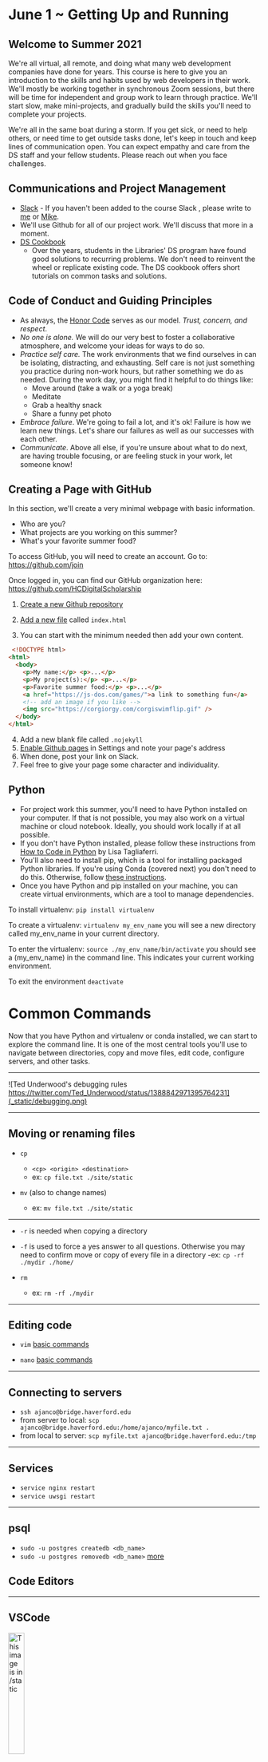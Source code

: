 June 1 ~ Getting Up and Running
============================

## Welcome to Summer 2021

We're all virtual, all remote, and doing what many web development companies have done for years.  This course is here to give you an introduction to the skills and habits used by web developers in their work.  We'll mostly be working together in synchronous Zoom sessions, but there will be time for independent and group work to learn through practice.  We'll start slow, make mini-projects, and gradually build the skills you'll need to complete your projects.

We're all in the same boat during a storm. If you get sick, or need to help others, or need time to get outside tasks done, let's keep in touch and keep lines of communication open.  You can expect empathy and care from the DS staff and your fellow students. Please reach out when you face challenges.     

## Communications and Project Management

- [Slack](https://haverfordds.slack.com) -  If you haven't been added to the course Slack , please write to [me](mailto:ajanco@haverford.edu) or [Mike](mailto:mzarafon@haverford.edu). 
- We'll use Github for all of our project work.  We'll discuss that more in a moment.    
- [DS Cookbook](https://github.com/HCDigitalScholarship/ds-cookbook)
   - Over the years, students in the Libraries' DS program have found good solutions to recurring problems. We don't need to reinvent the wheel or replicate existing code.  The DS cookbook offers short tutorials on common tasks and solutions.


## Code of Conduct and Guiding Principles

- As always, the <a href="https://honorcouncil.haverford.edu/the-code/" target="blank">Honor Code</a> serves as our model. _Trust, concern, and respect_.
- _No one is alone._ We will do our very best to foster a collaborative atmosphere, and welcome your ideas for ways to do so. 
- _Practice self care._ The work environments that we find ourselves in can be isolating, distracting, and exhausting. Self care is not just something you practice during non-work hours, but rather something we do as needed. During the work day, you might find it helpful to do things like:
    - Move around (take a walk or a yoga break)
    - Meditate
    - Grab a healthy snack
    - Share a funny pet photo
- _Embrace failure_. We're going to fail a lot, and it's ok! Failure is how we learn new things. Let's share our failures as well as our successes with each other.
- _Communicate_. Above all else, if you're unsure about what to do next, are having trouble focusing, or are feeling stuck in your work, let someone know!


## Creating a Page with GitHub

In this section, we'll create a very minimal webpage with basic information.
- Who are you?
- What projects are you working on this summer?
- What's your favorite summer food? 

To access GitHub, you will need to create an account. Go to: https://github.com/join  

Once logged in, you can find our GitHub organization here: https://github.com/HCDigitalScholarship


1. [Create a new Github repository](https://docs.github.com/en/github/getting-started-with-github/create-a-repo)

2. [Add a new file](https://docs.github.com/en/github/managing-files-in-a-repository/creating-new-files) called `index.html`

3. You can start with the minimum needed then add your own content. 
```html
 <!DOCTYPE html>
<html>
  <body>
    <p>My name:</p> <p>...</p>
    <p>My project(s):</p> <p>...</p>
    <p>Favorite summer food:</p> <p>...</p>
    <a href="https://js-dos.com/games/">a link to something fun</a>
    <!-- add an image if you like -->
    <img src="https://corgiorgy.com/corgiswimflip.gif" />
  </body>
</html>
   ```
4. Add a new blank file called `.nojekyll`
5. [Enable Github pages](https://docs.github.com/en/github/working-with-github-pages/creating-a-github-pages-site#creating-your-site) in Settings and note your page's address
6. When done, post your link on Slack. 
7. Feel free to give your page some character and individuality. 


## Python

- For project work this summer, you'll need to have Python installed on your computer.  If that is not possible, you may also work on a virtual machine or cloud notebook.  Ideally, you should work locally if at all possible. 
- If you don't have Python installed, please follow these instructions from [How to Code in Python](https://www.digitalocean.com/community/books/digitalocean-ebook-how-to-code-in-python) by Lisa Tagliaferri.
- You'll also need to install pip, which is a tool for installing packaged Python libraries.  If you're using Conda (covered next) you don't need to do this.  Otherwise, follow [these instructions](https://pip.pypa.io/en/stable/installing/). 
- Once you have Python and pip installed on your machine, you can create virtual environments, which are a tool to manage dependencies.

To install virtualenv:
`pip install virtualenv`

To create a virtualenv:
`virtualenv my_env_name`
you will see a new directory called my_env_name in your current directory.

To enter the virtualenv:
`source ./my_env_name/bin/activate`
you should see a (my_env_name) in the command line.  This indicates your current working environment.  

To exit the environment `deactivate`

# Common Commands

Now that you have Python and virtualenv or conda installed, we can start to explore the command line.  It is one of the most central tools you'll use to navigate between directories, copy and move files, edit code, configure servers, and other tasks. 

---

![Ted Underwood's debugging rules https://twitter.com/Ted_Underwood/status/1388842971395764231](_static/debugging.png)

---

## Moving or renaming files
- `cp`
   - `<cp> <origin> <destination>`
   - ex: `cp file.txt ./site/static`

- `mv` (also to change names)
   - ex: `mv file.txt ./site/static`

---

- `-r` is needed when copying a directory
- `-f` is used to force a yes answer to all questions.  Otherwise you may need to confirm move or copy of every file in a directory
   -ex: `cp -rf ./mydir ./home/`

-  `rm`
   - ex: `rm -rf ./mydir`

---

## Editing code
- `vim` [basic commands](https://coderwall.com/p/adv71w/basic-vim-commands-for-getting-started)

- `nano` [basic commands](https://wiki.gentoo.org/wiki/Nano/Basics_Guide)

---

## Connecting to servers
- `ssh ajanco@bridge.haverford.edu`
- from server to local: `scp ajanco@bridge.haverford.edu:/home/ajanco/myfile.txt .`
- from local to server: `scp myfile.txt ajanco@bridge.haverford.edu:/tmp`

---

## Services
- `service nginx restart`
- `service uwsgi restart`

---

## psql 

- `sudo -u postgres createdb <db_name>`
- `sudo -u postgres removedb <db_name>`
[more](https://www.digitalocean.com/community/tutorials/how-to-install-and-use-postgresql-on-ubuntu-18-04)


## Code Editors 

---

## VSCode
<img src="https://user-images.githubusercontent.com/674621/71187801-14e60a80-2280-11ea-94c9-e56576f76baf.png" alt="This image is in /static" width="25%">

Visual Studio Code is currently one of the most popular code editors.  It's simple and handle most of what you'll need this semester. 

[Download here](https://code.visualstudio.com/)


---

<iframe width="100%" height="400px" src="https://www.youtube.com/embed/W--_EOzdTHk" frameborder="0" allow="accelerometer; autoplay; encrypted-media; gyroscope; picture-in-picture" allowfullscreen></iframe>

---

## PyCharm 

PyCharm is a full-featured Integrated Development Environment (IDE).  It basically does everything. As a student, you can sign up for a [free educational license here](https://www.jetbrains.com/community/education/#students).
Like Photoshop, PyCharm can feel a bit daunting at times and takes time to learn.  It does everything, but you need to learn how it does everything.  Many professional developers swear by it.  Andy's classes in graduate school used it, so it's something worth knowing, even if it's not your go-to code editor for every project. 

Real Python has a [great guide on PyCharm](https://realpython.com/pycharm-guide/) for further info.

---

<img src="https://lever-client-logos.s3.amazonaws.com/b2b59285-235a-438e-8acd-a00e9ff37245-1537838422416.png" width="25%" />

Whatever code editor you're using, we recommend also installing [Kite](https://www.kite.com/).

Kite is kind a great tool for seeing how other people write their code. As you write, the co-pilot will display the documentation for whatever you're using and share examples of how other people use that library.  It's a great way to keep track of current best practices and the range of opinions on how best to use particular tools. 

---

<video width="100%" controls autoplay name="media">
<source src="https://www.kite.com/wp-content/uploads/2020/05/JavaScript-video-main-light-mode-65-resolution.mp4" type="video/mp4">
</video>

---

<img src="https://warehouse-camo.ingress.cmh1.psfhosted.org/0fec70e46ca299f4ec9d49a417c04795107b74f0/68747470733a2f2f7261772e67697468756275736572636f6e74656e742e636f6d2f7073662f626c61636b2f6d61737465722f646f63732f5f7374617469632f6c6f676f322d726561646d652e706e67" width="25%" />

Developers are very picky about the look and style of their code.  One of the best ways to make your code less smelly is to use a code formatter.  [Black](https://pypi.org/project/black/) is very good for this.  

The main problem with Black is that is does all the work for you.  If you're interested in learning and better understanding the [Python PEP8 Style Guide](https://www.python.org/dev/peps/pep-0008/), PyCharm has style auto-suggest.  You can also [use pylint in VSCode](https://code.visualstudio.com/docs/python/linting).



## [Conda](https://www.anaconda.com/products/individual)

When working locally, I prefer anaconda. Conda is also very helpful if you're using a Windows machine.  It will give you a similar environment to those working on Unix and Linux machines.

Conda is very similar to virtualenv, but is able to handle far more complicated dependencies.  For example, if you are using a GPU for computation with the CUDA library it can be daunting to install all the dependencies by hand.  However, a simple `conda install tensorflow-gpu` or `conda install pytorch-gpu` will install everything you need.  It is also useful with C-compiled libraries such as OpenCV (`conda install opencv`).  

[cheat sheet](https://docs.conda.io/projects/conda/en/4.6.0/_downloads/52a95608c49671267e40c689e0bc00ca/conda-cheatsheet.pdf)


## Git and version control

We use git for everything.  You may already know and use it.  Whatever you already know, we'd like to spend a few minutes talking about how we use Git and what we expect you to know.  


---

Always first:
```git pull ```

If you're in a project directory that is tracked by git, `git pull` will check with GitHub for any new changes and update your local copy.  Imagine spending an hour writing code, it's brilliant, only to get a "merge conflict."  Someone else already wrote that.  

---

You can also:
```git status```

This will show any differences between your copy of the project and the repository. If you've added new files that need to be tracked, they'll appear in red.  As a habit, it's good to `git status` before you start a commit.  This will help you establish what's new and what will be added to the commit.

---

```git checkout```
This command is used to switch branches. The default branch is `master`. For many projects, you'll be asked to work on your own branch or to create a branch for each issue. You can change branches with `git checkout branch_name`. If you want to create a branch and move into it enter `git checkout -b ajanco`.    

---

```git add```
When you create a repository you use `git init`.  This tell git to track changes in a directory and its subdirectories. As you add new files to the folders, you need to tell git to track them.  You can use `git add .` to track all files, but this is sloppy.  Many many times you'll have throw away files or files with sensitive information that you don't want to push to GitHub. Just `git add my_file.txt` and it will start tracking a new file. 

---

```git commit -am "commit message"```
Now you just need to commit your changes.  The `-a` tag will include changes to all tracked files and `-m` appends a message.  Commit messages are not for you.  They're a message to other coders that explains what was accomplished in the commit. It's very tempting to flake on this and write "changed stuff" or "fixed bug."  In the commit we can see the changes that were made.  What we don't know is why the changes were made.  Give some context, name the issue or problem that you addressed: "Fixed Issue #23: images now sized correctly on mobile."  

[bonus: The Most Frequent Commit Messages on GitHub are Mostly Useless](https://ramiro.org/blog/most-frequent-github-commit-messages/)

---

```git push```

Now that your changes are staged, you can push them to the repository. They're now safe and living in the cloud.  Keep in mind that most of our projects are public and other people can see your code.  Never never ever ever please do not push settings_secret.py files or files with API keys, or other sensitive information.  Add all such files to `.gitignore`. They won't be tracked, and better yet, they'll never end up on the web.  People crawl GitHub for passwords and any sneaky ways to turn you project into a crypto-mining, spam sending, toxic malware festival.  Cleaning up a worm-infested meltdown is no fun.      

---

```git merge```
Let's say I added a new feature in the `ajanco` branch and they're ready to add to the project's code base. I'd switch back to master with `git checkout master` and then pull my changes from other branch with `git merge ajanco`. Alternatively, I can go to the project's GitHub page, click "Pull requests" and "New Pull Request."

In many projects, someone will be notified and inspect your new code.  You'll get comments back and it's a nice way to chit-chat about our work.  Once approved the code enters the master branch and will be deployed shortly.   

---

## further reading

[try.github.io](https://try.github.io/)

[Git Branching - Basic Branching and Merging](https://git-scm.com/book/en/v2/Git-Branching-Basic-Branching-and-Merging)

[The seven rules of a great Git commit message](https://chris.beams.io/posts/git-commit/)


## Web Development Community

- Industry is constantly changing as new frameworks are developed, standards change and fashion demands novelty.  To keep apace with the field, it's important to follow the discussion.  

Here are a few places that I follow for news:  
- [Medium](https://medium.com/)
- [Papers with Code](https://paperswithcode.com/)
- Twitter (here are some good people to follow)

Sebastián Ramírez  dev of FastAPI, Typer
@tiangolo
https://github.com/tiangolo

Erika Heidi, Digital Ocean Senior Technical Writer
@erikaheidi
http://www.erikaheidi.com/

Peter Baumgartner, Research Data Scientist
@pmbaumgartner
https://pmbaumgartner.github.io/

Sarah Drasner, CSS, Netlify
@sarah_edo
https://sarahdrasnerdesign.com/

Cassidy Williams
@cassidoo
https://cassidoo.co/

Mariatta, Python Core Developer
@mariatta
https://mariatta.ca/

Nina Zakharenko, Python
@nnja
https://www.nnja.io/

Ken Reitz, Requests, Python
@ken_reitz
https://kenreitz.org/

Lisa Tagliaferri, MIT, Digital Ocean, Python
@lisaironcutter
https://lisatagliaferri.com/

Simon Willison, co-creator of Django
@simonw
https://simonwillison.net/

Russell Keith-Magee, Django Core Developer
@freakboy3742

Matthew Honnibal, spaCy, Thinc, NLP
@honnibal
https://explosion.ai/about

Ines Montani, spaCy, Prodigy, Gatsby, UI
@_inesmontani
https://ines.io/

David Ha, research scientist at google brain in Tokyo
@hardmaru
https://otoro.net


